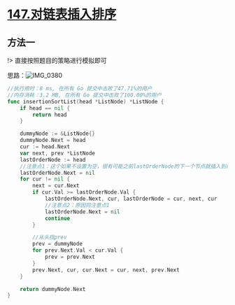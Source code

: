 # [147.对链表插入排序](https://leetcode-cn.com/problems/insertion-sort-list/)

## 方法一

!> 直接按照题目的策略进行模拟即可

思路：![IMG_0380](https://cdn.jsdelivr.net/gh/sivanWu0222/ImageHosting@master/uPic/IMG_0380.jpg)

```go
//执行用时：8 ms, 在所有 Go 提交中击败了47.71%的用户
//内存消耗：3.2 MB, 在所有 Go 提交中击败了100.00%的用户
func insertionSortList(head *ListNode) *ListNode {
	if head == nil {
		return head
	}

	dummyNode := &ListNode{}
	dummyNode.Next = head
	cur := head.Next
	var next, prev *ListNode
	lastOrderNode := head
	//注意点1：这个如果不设置为空，很有可能之前lastOrderNode的下一个节点就插入到前面，此时将会形成一个环，因为前面那个节点的next指向自己，而之前我们lastOrderNode的next指向该节点，并没有设置为空
	lastOrderNode.Next = nil
	for cur != nil {
		next = cur.Next
		if cur.Val >= lastOrderNode.Val {
			lastOrderNode.Next, cur, lastOrderNode = cur, next, cur
			//注意点2：原因同注意点1
			lastOrderNode.Next = nil
			continue
		}

		//从头找prev
		prev = dummyNode
		for prev.Next.Val < cur.Val {
			prev = prev.Next
		}
		prev.Next, cur, cur.Next = cur, next, prev.Next
	}

	return dummyNode.Next
}
```